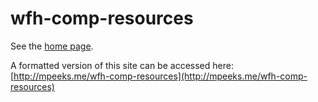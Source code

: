 # wfh-comp-resources

See the [home page](index.md).

A formatted version of this site can be accessed here: [http://mpeeks.me/wfh-comp-resources](http://mpeeks.me/wfh-comp-resources)
